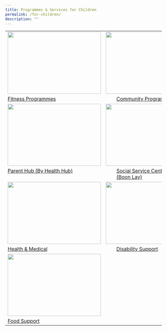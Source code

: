 ```yaml
---
title: Programmes & Services for Children
permalink: /for-children/
description: ""
---
```

<table>
	<tbody><tr>
		<td><img src="https://img.freepik.com/free-vector/happy-children-playing-different-sports_1308-128112.jpg?w=1060&amp;t=st=1691066427~exp=1691067027~hmac=032724fd878c16af6fa456c6cbca73bb2f6474a6332dc6a6c618b48373ea49ab" style="height:200px;width:300px"></td>
		<td><img src="https://img.freepik.com/free-vector/children-drawing-home-with-crayons_74855-5454.jpg?w=996&amp;t=st=1691066468~exp=1691067068~hmac=10abc3214a6c4813615b2b6d49f86e319f7d9b0a8e24b0035853640431b6735e" style="height:200px;width:220px"></td>
		<td><img src="https://img.freepik.com/premium-vector/happy-kids-boy-girl-mental-health-hand-drawn-illustration-white-background_644677-28.jpg?w=740" style="height:200px;width:300px"></td>
	</tr>
	<tr>
		<td><a href="/for-children/fitness">Fitness Programmes</a><br></td>
		<td><div style="position:relative;left:34px;"><a href="/for-children/community">Community Programmes</a><br></div></td>
		<td><a href="/for-children/mentalhealth"> Mental Health (Children)</a><br></td></tr>
<tr>
		<td><img src="https://www.healthhub.sg/sites/assets/Assets/Programs/parenting_portal/images/resources-thumb-1.png" style="height:200px;width:300px"></td>
		<td><img src="https://img.freepik.com/free-vector/charity-flat-color-illustration-with-young-volunteer-characters-caring-elderly-disabled-person-vector-illustration_1284-73382.jpg?w=1380&amp;t=st=1691066694~exp=1691067294~hmac=91aecb39ef15ae8ff04e3aca58cc8b5a3140560fe1dd4fd86c70941d6dd2515d" style="height:200px;width:220px"></td>
		<td><img src="https://supportgowhere.life.gov.sg/static/Financial-5d84d4c0.svg" style="height:200px;width:300px"></td>
	</tr>
<tr>
		<td><a href="https://www.healthhub.sg/programmes/183/parent-hub">Parent Hub (By Health Hub)</a><br><br></td> 
		<td><div style="position:relative;left:34px"><a href="/findaservice/ssc/">Social Service Centres (Boon Lay)</a><br></div></td>
		<td><a href="https://supportgowhere.life.gov.sg/categories/children-youth"> Financial Support/Schemes</a><br>
	</td></tr>
<tr>
		<td><img src="https://img.freepik.com/free-vector/flat-hand-drawn-patient-taking-medical-examination_52683-57829.jpg?w=996&amp;t=st=1691066904~exp=1691067504~hmac=18aa5190bf48471d779b17810c92b19f2f333107f93341a02dace8f7f6bdfe21" style="height:200px;width:300px"></td>
		<td><img src="https://img.freepik.com/free-vector/hand-drawn-people-with-disabilities-illustration_23-2149676516.jpg?w=996&amp;t=st=1691066934~exp=1691067534~hmac=a0e36298d71c833769fe2a9d5ce3d0e580314e10200caf2a1ae4718cceb165e3" style="height:200px;width:220px"></td>
		<td><img src="https://img.freepik.com/free-vector/beautiful-home_24877-50819.jpg?w=740&amp;t=st=1691066987~exp=1691067587~hmac=24ee1340e689ee13a51b1fa3ed206c9faf1c8134089ef88fcd9c7a70e4163d77" style="height:200px;width:300px"></td>
	</tr>
<tr>
		<td><a href="/findaservice/healthandmedical/">Health &amp; Medical</a><br></td>
		<td><div style="position:relative;left:34px;"><a href="/findaservice/disabilitysupport/">Disability Support</a><br></div></td>
		<td><a href="/findaservice/housingsupport/"> Housing Support</a><br>
			</td></tr>
	<tr>
		<td><img src="https://img.freepik.com/free-vector/hand-drawn-flat-design-food-bank-illustration_23-2149354223.jpg?w=740&amp;t=st=1691067066~exp=1691067666~hmac=757bb5fab11faa60b64e8806732ba7ce3ed8970c513e5665c2fc430164c9c414" style="height:200px;width:300px"></td>
	</tr><tr>
		<td><a href="/findaservice/foodsupport/">Food Support</a><br></td>
	</tr>			
</tbody></table>